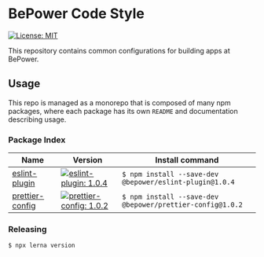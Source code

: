 # BePower Code Style

[![License: MIT](https://img.shields.io/badge/License-MIT-green.svg)](LICENSE.md)

This repository contains common configurations for building apps at BePower.

## Usage

This repo is managed as a monorepo that is composed of many npm packages, where each package has its own `README` and documentation describing usage.

### Package Index

[//]: # (BEGIN TABLE)

| Name | Version | Install command |
| --- | --- | --- |
| [eslint-plugin](packages/eslint-plugin) | [![eslint-plugin: 1.0.4](https://img.shields.io/badge/eslint--plugin-1.0.4-brightgreen.svg)](packages/eslint-plugin/package.json) | `$ npm install --save-dev @bepower/eslint-plugin@1.0.4` |
| [prettier-config](packages/prettier-config) | [![prettier-config: 1.0.2](https://img.shields.io/badge/prettier--config-1.0.2-brightgreen.svg)](packages/prettier-config/package.json) | `$ npm install --save-dev @bepower/prettier-config@1.0.2` |

[//]: # (END TABLE)

### Releasing

```bash
$ npx lerna version
```
